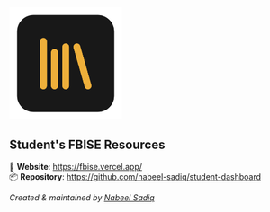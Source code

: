 <img src="./static/favicon.png" alt="drawing" width="200" alt="Student's FBISE Resources"/>

## Student's FBISE Resources
🔺 **Website**: https://fbise.vercel.app/ <br>
📦 **Repository**: https://github.com/nabeel-sadiq/student-dashboard

*Created & maintained by [<u>Nabeel Sadiq</u>](https://github.com/nabeel-sadiq/)*